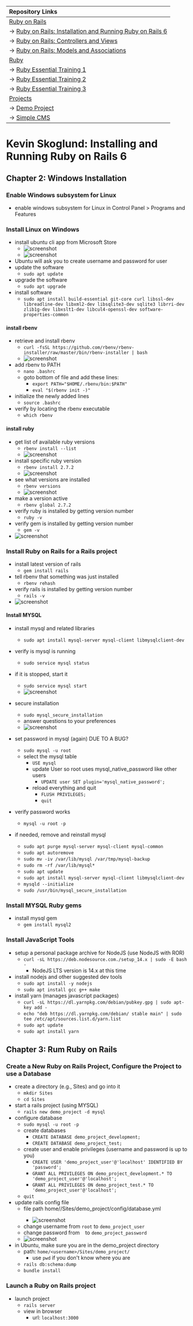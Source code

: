 | Repository Links |
| :--------------- |
| [Ruby on Rails](https://github.com/jcampbell18/rubyOnRails) |
| &#8594; [Ruby on Rails: Installation and Running Ruby on Rails 6](https://github.com/jcampbell18/rubyOnRails/tree/main/1_Installing_Setup) |
| &#8594; [Ruby on Rails: Controllers and Views](https://github.com/jcampbell18/rubyOnRails/tree/main/3_RoR_Controllers_Views) |
| &#8594; [Ruby on Rails: Models and Associations](https://github.com/jcampbell18/rubyOnRails/tree/main/4_RoR_Models_Associations) |
| [Ruby](https://github.com/jcampbell18/rubyOnRails/tree/main/ruby) |
| &#8594; [Ruby Essential Training 1](https://github.com/jcampbell18/rubyOnRails/tree/main/ruby/1_The_Basics) |
| &#8594; [Ruby Essential Training 2](https://github.com/jcampbell18/rubyOnRails/tree/main/ruby/2_EssentialTraining) |
| &#8594; [Ruby Essential Training 3](https://github.com/jcampbell18/rubyOnRails/tree/main/ruby/3_EssentialTraining) |
| [Projects](https://github.com/jcampbell18/rubyOnRails/tree/main/projects) |
| &#8594; [Demo Project](https://github.com/jcampbell18/rubyOnRails/tree/main/projects) |
| &#8594; [Simple CMS](https://github.com/jcampbell18/rubyOnRails/tree/main/projects) |

# Kevin Skoglund: Installing and Running Ruby on Rails 6

## Chapter 2: Windows Installation

### Enable Windows subsystem for Linux

- enable windows subsystem for Linux in Control Panel > Programs and Features

### Install Linux on Windows

- install ubuntu cli app from Microsoft Store
    - ![screenshot](https://github.com/jcampbell18/rubyOnRails/blob/main/1_Installing_Setup/READMEscreenshots/Screenshot%202020-11-16%20140140.png)
    - ![screenshot](https://github.com/jcampbell18/rubyOnRails/blob/main/1_Installing_Setup/READMEscreenshots/Screenshot%202020-11-16%20140211.png)
- Ubuntu will ask you to create username and password for user
- update the software
    - `sudo apt update`
- upgrade the software
    - `sudo apt upgrade`
- install software
    - `sudo apt install build-essential git-core curl libssl-dev libreadline-dev libxml2-dev libsqlite3-dev sqlite3 librri-dev zlib1g-dev libxslt1-dev libcul4-openssl-dev software-properties-common`

#### install rbenv

- retrieve and install rbenv
    - `curl -fsSL https://github.com/rbenv/rbenv-installer/raw/master/bin/rbenv-installer | bash`
    - ![screenshot](https://github.com/jcampbell18/rubyOnRails/blob/main/1_Installing_Setup/READMEscreenshots/Screenshot%202020-11-16%20125634.png)
- add rbenv to PATH
    - `nano .bashrc`
    - goto bottom of file and add these lines: 
        - `export PATH="$HOME/.rbenv/bin:$PATH"`
        - `eval "$(rbenv init -)"`
- initialize the newly added lines
    - `source .bashrc`
- verify by locating the rbenv executable
    - `which rbenv`

#### install ruby

- get list of available ruby versions
    - `rbenv install --list`
    - ![screenshot](https://github.com/jcampbell18/rubyOnRails/blob/main/1_Installing_Setup/READMEscreenshots/Screenshot%202020-11-16%20125706.png)
- install specific ruby version
    - `rbenv install 2.7.2`
    - ![screenshot](https://github.com/jcampbell18/rubyOnRails/blob/main/1_Installing_Setup/READMEscreenshots/Screenshot%202020-11-16%20125730.png)
- see what versions are installed    
    - `rbenv versions`
    - ![screenshot](https://github.com/jcampbell18/rubyOnRails/blob/main/1_Installing_Setup/READMEscreenshots/Screenshot%202020-11-16%20125753.png)
- make a version active
    - `rbenv global 2.7.2`
- verify ruby is installed by getting version number
    - `ruby -v`
- verify gem is installed by getting version number
    - `gem -v`
- ![screenshot](https://github.com/jcampbell18/rubyOnRails/blob/main/1_Installing_Setup/READMEscreenshots/Screenshot%202020-11-16%20125814.png)

### Install Ruby on Rails for a Rails project

- install latest version of rails
    - `gem install rails`
- tell rbenv that something was just installed
    - `rbenv rehash`
- verify rails is installed by getting version number
    - `rails -v`
- ![screenshot](https://github.com/jcampbell18/rubyOnRails/blob/main/1_Installing_Setup/READMEscreenshots/Screenshot%202020-11-16%20132904.png)

#### Install MYSQL

- install mysql and related libraries
    - `sudo apt install mysql-server mysql-client libmysqlclient-dev`
- verify is mysql is running
    - `sudo service mysql status`
- if it is stopped, start it
    - `sudo service mysql start`
    - ![screenshot](https://github.com/jcampbell18/rubyOnRails/blob/main/1_Installing_Setup/READMEscreenshots/Screenshot%202020-11-16%20140550.png)
- secure installation
    - `sudo mysql_secure_installation`
    - answer questions to your preferences
    - ![screenshot](https://github.com/jcampbell18/rubyOnRails/blob/main/1_Installing_Setup/READMEscreenshots/Screenshot%202020-11-16%20140946.png)
- set password in mysql (again) DUE TO A BUG?
    - `sudo mysql -u root`
    - select the mysql table
        - `USE mysql`
        - update User so root uses mysql_native_password like other users
            - `UPDATE user SET plugin='mysql_native_password';`
        - reload everything and quit
            - `FLUSH PRIVILEGES;`
            - `quit`
- verify password works
    - `mysql -u root -p`
    
- if needed, remove and reinstall mysql
    - `sudo apt purge mysql-server mysql-client mysql-common`
    - `sudo apt autoremove`
    - `sudo mv -iv /var/lib/mysql /var/tmp/mysql-backup`
    - `sudo rm -rf /var/lib/mysql*`
    - `sudo apt update`
    - `sudo apt install mysql-server mysql-client libmysqlclient-dev`
    - `mysqld --initialize`
    - `sudo /usr/bin/mysql_secure_installation`
    
### Install MYSQL Ruby gems

- install mysql gem
    - `gem install mysql2`

### Install JavaScript Tools

- setup a personal package archive for NodeJS (use NodeJS with ROR)
    - `curl -sL https://deb.nodesource.com./setup_14.x | sudo -E bash -`
        - NodeJS LTS version is 14.x at this time
- install nodejs and other suggested dev tools
    - `sudo apt install -y nodejs`
    - `sudo apt install gcc g++ make`
- install yarn (manages javascript packages)
    - `curl -sL https://dl.yarnpkg.com/debian/pubkey.gpg | sudo apt-key add -`
    - `echo "deb https://dl.yarnpkg.com/debian/ stable main" | sudo tee /etc/apt/sources.list.d/yarn.list`
    - `sudo apt update`
    - `sudo apt install yarn`
   
## Chapter 3: Rum Ruby on Rails
    
### Create a New Ruby on Rails Project, Configure the Project to use a Database

- create a directory (e.g., Sites) and go into it
    - `mkdir Sites`
    - `cd Sites`
- start a rails project (using MYSQL)
    - `rails new demo_project -d mysql`
- configure database
    - `sudo mysql -u root -p`
    - create databases
        - `CREATE DATABASE demo_project_development;`
        - `CREATE DATABASE demo_project_test;`
    - create user and enable privileges (username and password is up to you)
        - `CREATE USER 'demo_project_user'@'localhost' IDENTIFIED BY 'password';`
        - `GRANT ALL PRIVILEGES ON demo_project_development.* TO 'demo_project_user'@'localhost';`
        - `GRANT ALL PRIVILEGES ON demo_project_test.* TO 'demo_project_user'@'localhost';`
    - `quit`
- update rails config file
    - file path home/<username>/Sites/demo_project/config/database.yml
        - ![screenshot](https://github.com/jcampbell18/rubyOnRails/blob/main/1_Installing_Setup/READMEscreenshots/Screenshot%202020-11-17%20093839.png)
    - change username from `root` to `demo_project_user`
    - change password from ` ` to `demo_project_password`
    - ![screenshot](https://github.com/jcampbell18/rubyOnRails/blob/main/1_Installing_Setup/READMEscreenshots/Screenshot%202020-11-17%20113509.png)
- in Ubuntu, make sure you are in the demo_project directory
    - path: `home/<username>/Sites/demo_project/`
        - use `pwd` if you don't know where you are
    - `rails db:schema:dump`
    - `bundle install`
    
### Launch a Ruby on Rails project
    
- launch project
    - `rails server`
    - view in browser
        - url: `localhost:3000`
